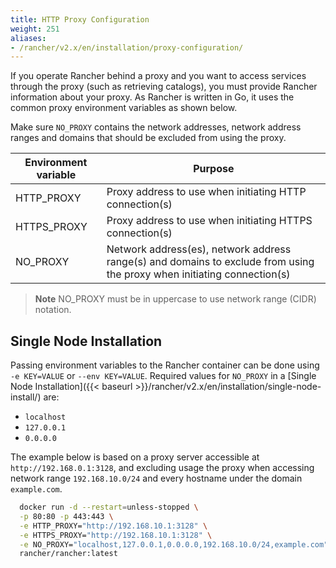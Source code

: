 ```yaml
---
title: HTTP Proxy Configuration
weight: 251
aliases:
- /rancher/v2.x/en/installation/proxy-configuration/
---
```

If you operate Rancher behind a proxy and you want to access services through the proxy (such as retrieving catalogs), you must provide Rancher information about your proxy. As Rancher is written in Go, it uses the common proxy environment variables as shown below.

Make sure `NO_PROXY` contains the network addresses, network address ranges and domains that should be excluded from using the proxy.

Environment variable      | Purpose
--------------------------|---------
HTTP_PROXY                | Proxy address to use when initiating HTTP connection(s)
HTTPS_PROXY               | Proxy address to use when initiating HTTPS connection(s)
NO_PROXY                  | Network address(es), network address range(s) and domains to exclude from using the proxy when initiating connection(s)

> **Note** NO_PROXY must be in uppercase to use network range (CIDR) notation.

## Single Node Installation

Passing environment variables to the Rancher container can be done using `-e KEY=VALUE` or `--env KEY=VALUE`. Required values for `NO_PROXY` in a [Single Node Installation]({{< baseurl >}}/rancher/v2.x/en/installation/single-node-install/) are:

- `localhost`
- `127.0.0.1`
- `0.0.0.0`

The example below is based on a proxy server accessible at `http://192.168.0.1:3128`, and excluding usage the proxy when accessing network range `192.168.10.0/24` and every hostname under the domain `example.com`.

```bash
  docker run -d --restart=unless-stopped \
  -p 80:80 -p 443:443 \
  -e HTTP_PROXY="http://192.168.10.1:3128" \
  -e HTTPS_PROXY="http://192.168.10.1:3128" \
  -e NO_PROXY="localhost,127.0.0.1,0.0.0.0,192.168.10.0/24,example.com" \
  rancher/rancher:latest
```
